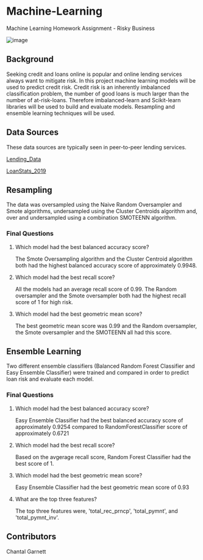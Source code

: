 # Machine-Learning
Machine Learning Homework Assignment - Risky Business


![image](https://user-images.githubusercontent.com/99493522/167949737-056ef51e-4562-40ed-a3f7-95f53bea6d13.png)

## Background

Seeking credit and loans online is popular and online lending services always want to mitigate risk. In this project machine learning models will be used to predict credit risk. Credit risk is an inherently imbalanced classification problem, the number of good loans is much larger than the number of at-risk-loans. Therefore imbalanced-learn and Scikit-learn libraries will be used to build and evaluate models. Resampling and ensemble learning techniques will be used.

## Data Sources
These data sources are typically seen in peer-to-peer lending services. 

[Lending_Data](https://github.com/ChantalAG/Machine-Learning/blob/main/lending_data.csv)

[LoanStats_2019](https://github.com/ChantalAG/Machine-Learning/blob/main/LoanStats_2019Q1.csv)


## Resampling
The data was oversampled using the Naive Random Oversampler and Smote algorithms, undersampled using the Cluster Centroids algorithm and, over and undersampled using a combination SMOTEENN algorithm.

### Final Questions

1. Which model had the best balanced accuracy score?

    The Smote Oversampling algorithm and the Cluster Centroid algorithm both had the highest balanced accuracy score of 
    approximately 0.9948. 

2. Which model had the best recall score?

    All the models had an average recall score of 0.99. The Random oversampler and the Smote oversampler both had the highest 
    recall score of 1 for high risk. 

3. Which model had the best geometric mean score?

    The best geometric mean score was 0.99 and the Random oversampler, the Smote oversampler and the SMOTEENN all had this score. 
    

## Ensemble Learning
Two different ensemble classifiers (Balanced Random Forest Classifier and Easy Ensemble Classifier) were trained and compared in order to predict loan risk and evaluate each model. 

### Final Questions
1. Which model had the best balanced accuracy score?

    Easy Ensemble Classifier had the best balanced accuracy score of approximately 0.9254 compared to RandomForestClassifier score of approximately 0.6721

2. Which model had the best recall score?

    Based on the avgerage recall score, Random Forest Classifier had the best score of 1.

3. Which model had the best geometric mean score?

    Easy Ensemble Classifier had the best geometric mean score of 0.93

4. What are the top three features?

    The top three features were, 'total_rec_prncp', 'total_pymnt', and 'total_pymnt_inv'.

## Contributors
Chantal Garnett
